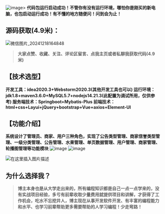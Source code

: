 ![image](https://github.com/user-attachments/assets/55874ff6-3696-403a-81b4-e4f95e37e8ec)> **代码包运行启动成功！不管你有没有运行环境，哪怕你是刚买的新电脑，也包启动运行成功！有不懂的地方随便问！问到会为止！**
## 源码获取(4.9米)：
![微信图片_20241218164848](https://github.com/user-attachments/assets/756547c9-816b-4fff-9095-f4f930a4ba34)

> **大家点赞、收藏、关注、评论区留言、点我主页或者私聊我获取代码(4.9米)**
## 【技术选型】
**开发工具：idea2020.3+Webstorm2020.3(其他开发工具也可以)
运行环境：jdk1.8+maven3.6.0+MySQL5.7+nodejs14.21.3(此配置为调试所用，仅供参考)
服务端技术：Springboot+Mybatis-Plus
前端技术：html+css+Layui+jQuery+bootstrap+Vue+axios+Element-UI**


## 【功能介绍】
**系统设计了管理员、商家、用户三种角色，实现了公告类型管理、商家信誉类型管理、一级分类管理、公告管理、水果管理、单页数据管理、用户管理、商家管理、轮播图管理等功能模块**
![image](https://github.com/user-attachments/assets/2f19dc1a-69bb-44fe-be91-c4832a5b13ac)
![image](https://github.com/user-attachments/assets/e6884364-a7b0-4584-9fbd-0d8302e2b94c)



![在这里插入图片描述](https://i-blog.csdnimg.cn/direct/4269290041ae4c9a99b3121cbec1fee6.png)
## 为什么选择我？

> **博主本身也是从大学走出来的，所有编程知识都是自己一点一点学来的，没有实战项目经验，多亏有前辈收取少量费用就提供项目和讲解，才获得了工作机会，吃水不忘挖井人，博主现在从事开发软件开发、有丰富的编程能力和水平、也学习前辈帮助更多需要帮助的人学习编程！少走弯路！**


